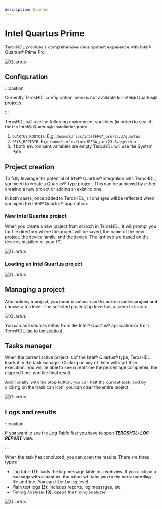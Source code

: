 ```yaml
---
description: Quartus
---
```


# Intel Quartus Prime

TerosHDL provides a comprehensive development experience with Intel® Quartus® Prime Pro.

<p align="center">

![Quartus](/img/tool_manager/tools/quartus/diagram.svg)
</p>

## Configuration

:::caution

Currently TerosHDL configuration menu is not available for Intel@ Quartus@ projects.

:::

TerosHDL will use the following environment variables (in order) to search for the Intel@ Quartus@ installation path:

1. `QUARTUS_ROOTDIR`. E.g: `/home/carlos/intelFPGA_pro/23.3/quartus`
2. `QSYS_ROOTDIR`. E.g: `/home/carlos/intelFPGA_pro/23.3/qsys/bin`
3. If both environment variables are empty TerosHDL will use the System Path.

## Project creation

To fully leverage the potential of Intel® Quartus® integration with TerosHDL, you need to create a Quartus®-type project. This can be achieved by either creating a new project or adding an existing one.

In both cases, once added to TerosHDL, all changes will be reflected when you open the Intel® Quartus® application.

### New Intel Quartus project

When you create a new project from scratch in TerosHDL, it will prompt you for the directory where the project will be saved, the name of the new project, the device family, and the device. The last two are based on the devices installed on your PC.

<p align="center">

![Quartus](/img/tool_manager/tools/quartus/new_project.png)
</p>

### Loading an Intel Quartus project

<p align="center">

![Quartus](/img/tool_manager/tools/quartus/new_project.png)
</p>

## Managing a project

After adding a project, you need to select it as the current active project and choose a top level. The selected project/top level has a green tick icon:

<p align="center">

![Quartus](/img/tool_manager/tools/quartus/select_project.png)
</p>

You can add sources either from the Intel® Quartus® application or from TerosHDL ([go to the section](../01-started.md#adding-sources)).

## Tasks manager

When the current active project is of the Intel® Quartus® type, TerosHDL loads it in the task manager. Clicking on any of them will start their execution.
You will be able to see in real time the percentage completed, the elapsed time, and the final result.

Additionally, with the stop button, you can halt the current task, and by clicking on the trash can icon, you can clear the entire project.

<p align="center">

![Quartus](/img/tool_manager/tools/quartus/run.png)
</p>

## Logs and results

:::caution

If you want to see the *Log Tabl*e first you have to open ***TEROSHDL: LOG REPORT*** view.

:::

When the task has concluded, you can open the results. There are three types:

- Log table **(1)**: loads the log message table in a webview. If you click on a message with a location, the editor will take you to the corresponding file and line. You can filter by log level.
- Plain text logs **(2)**: includes reports, log messages, etc.
- Timing Analyzer **(3)**: opens the timing analyzer.

<p align="center">

![Quartus](/img/tool_manager/tools/quartus/result.png)
</p>